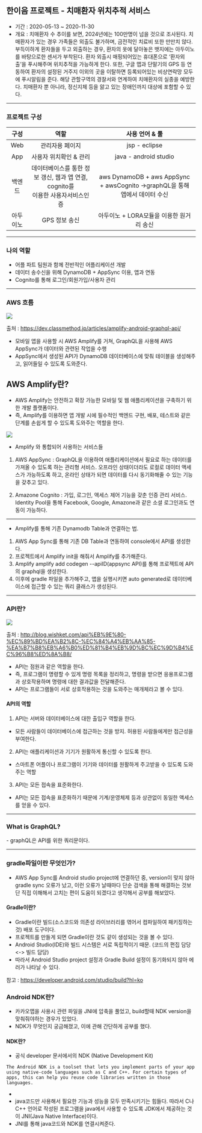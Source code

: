 <h2> 한이음 프로젝트 - 치매환자 위치추적 서비스 </h2>

 - 기간 : 2020-05-13 ~ 2020-11-30
 - 개요 : 치매환자 수 추이를 보면, 2024년에는 100만명이 넘을 것으로 조사된다. 치매환자가 있는 경우 가족들은 외출도 불가하며, 금전적인 치료비 또한 만만치 않다. 
 부득이하게 환자들을 두고 외출하는 경우, 환자의 옷에 달아놓은 뱃지에는 아두이노를 바탕으로한 센서가 부착된다. 환자 외출시 매핑되어있는 휴대폰으로 ‘환자외출’을 푸시해주며 위치추적을 가능하게 한다.
 또한, 구글 맵과 단말기의 GPS 등 연동하여 환자의 설정된 거주지 이외의 곳을 이탈하면 등록되어있는 비상연락망 모두에 푸시알림을 준다. 해당 관할구역의 경찰서와 연계하여 치매환자의 실종을 예방한다.
 치매환자 뿐 아니라, 정신지체 등을 앓고 있는 장애인까지 대상에 포함할 수 있다.
 
 ---
<h3> 프로젝트 구성 </h3> 

| 구성 | 역할 | 사용 언어 & 툴 |
|:------------:|:-----------------:|:-----------------:|
| Web | 관리자용 페이지 | jsp - eclipse |
| App | 사용자 위치확인 & 관리 | java - android studio |
| 백엔드 | 데이터베이스를 통한 정보 갱신, 웹과 앱 연결, cognito를<br> 이용한 사용자서비스인증 | aws DynamoDB + aws AppSync + awsCognito ->graphQL을 통해 앱에서 데이터 수신 |
| 아두이노 | GPS 정보 송신 | 아두이노 + LORA모듈을 이용한 원거리 송신 |

---

 <h3> 나의 역할 </h3>
 
  - 어플 파트 팀원과 함께 전반적인 어플리케이션 개발<br>
  - 데이터 송수신을 위해 DynamoDB + AppSync 이용, 앱과 연동<br>
  - Cognito를 통해 로그인/회원가입/사용자 관리<br>

---
 <h3> AWS 흐름 </h3>
 
 <img src="https://cdn-ssl-devio-img.classmethod.jp/wp-content/uploads/2020/06/appsync-api-768x308.png">
 
 출처 : https://dev.classmethod.jp/articles/amplify-android-graphql-api/
 
 - 모바일 앱을 사용할 시 AWS Amplify를 거쳐, GraphQL을 사용해 AWS AppSync가 데이터와 관련된 작업을 수행
 - AppSync에서 생성된 API가 DynamoDB 데이터베이스에 맞춰 테이블을 생성해주고, 읽어들일 수 있도록 도와준다. 
 
 <h2> AWS Amplify란? </h2>
 
  - AWS Amplify는 안전하고 확장 가능한 모바일 및 웹 애플리케이션을 구축하기 위한 개발 플랫폼이다.
  - 즉, Amplify를 이용하면 앱 개발 시에 필수적인 백엔드 구현, 배포, 테스트와 같은 단계를 손쉽게 할 수 있도록 도와주는 역할을 한다.

<img src="https://cdn-ssl-devio-img.classmethod.jp/wp-content/uploads/2020/05/amplify-using-service-640x386.png">

 - Amplify 와 통합되어 사용하는 서비스들
 
 1. AWS AppSync : GraphQL을 이용하여 애플리케이션에서 필요로 하는 데이터를 가져올 수 있도록 하는 관리형 서비스. 오프라인 상태이더라도 로컬로 데이터 액세스가 가능하도록 하고, 온라인 상태가 되면 데이터를 다시 동기화해줄 수 있는 기능을 갖추고 있다.
 
 2. Amazone Cognito : 가입, 로그인, 액세스 제어 기능을 갖춘 인증 관리 서비스. Identity Pool을 통해 Facebook, Google, Amazone과 같은 소셜 로그인과도 연동이 가능하다.
 
---

 - Amplify를 통해 기존 Dynamodb Table과 연결하는 법.
 
 1. AWS App Sync를 통해 기존 DB Table과 연동하여 console에서 API를 생성한다.
 2. 프로젝트에서 Amplify init을 해줘서 Amplify를 추가해준다.
 3. Amplify amplify add codegen --apiID(appsync API)를 통해 프로젝트에 API의 graphql을 생성한다.
 4. 이후에 gradle 파일을 추가해주고, 앱을 실행시키면 auto generated로 데이터베이스에 접근할 수 있는 쿼리 클래스가 생성된다.

---
<h3> API란? </h3>

<img src = "http://blog.wishket.com/wp-content/uploads/2019/10/API-%EC%89%BD%EA%B2%8C-%EC%95%8C%EC%95%84%EB%B3%B4%EA%B8%B0.png">

출처 : http://blog.wishket.com/api%EB%9E%80-%EC%89%BD%EA%B2%8C-%EC%84%A4%EB%AA%85-%EA%B7%B8%EB%A6%B0%ED%81%B4%EB%9D%BC%EC%9D%B4%EC%96%B8%ED%8A%B8/

- API는 점원과 같은 역할을 한다.
- 즉, 프로그램이 명령할 수 있게 명령 목록을 정리하고, 명령을 받으면 응용프로그램과 상호작용하며 명령에 대한 결과값을 전달해준다.
- API는 프로그램들이 서로 상호작용하는 것을 도와주는 매개체라고 볼 수 있다.

<h4> API의 역할 </h4>

 1. API는 서버와 데이터베이스에 대한 출입구 역할을 한다.
  - 모든 사람들이 데이터베이스에 접근하는 것을 방지. 허용된 사람들에게만 접근성을 부여한다.
  
 2. API는 애플리케이션과 기기가 원활하게 통신할 수 있도록 한다.
  - 스마트폰 어플이나 프로그램이 기기와 데이터를 원활하게 주고받을 수 있도록 도와주는 역할
  
 3. API는 모든 접속을 표준화한다.
  - API는 모든 접속을 표준화하기 때문에 기계/운영체제 등과 상관없이 동일한 액세스를 얻을 수 있다.

---

<h3> What is GraphQL? </h3>
 - graphQL은 API를 위한 쿼리문이다.

---

 <h3> gradle파일이란 무엇인가? </h3>
 
 - AWS App Sync를 Android studio project에 연결하던 중, version이 맞지 않아 gradle sync 오류가 났고, 이런 오류가 날때마다 단순 검색을 통해 해결하는 것보단 직접 이해해서 고치는 편이 도움이 되겠다고 생각해서 공부를 해보았다.
 
 <h4> Gradle이란? </h4>
 
  - Gradle이란 빌드(소스코드와 의존성 라이브러리를 엮어서 컴파일하여 패키징하는 것) 배포 도구이다.
  - 프로젝트를 만들게 되면 Gradle이란 것도 같이 생성되는 것을 볼 수 있다.
  - Android Studio(IDE)와 빌드 시스템은 서로 독립적이기 때문. (코드의 편집 담당 <-> 빌드 담당)
  - 따라서 Android Studio project 설정과 Gradle Build 설정이 동기화되지 않아 에러가 나타날 수 있다.
  
  참고 : https://developer.android.com/studio/build?hl=ko
  
  <h3> Android NDK란? </h3>
  
  - 카카오맵을 사용시 관련 파일을 JNI에 압축을 풀었고, build할때 NDK version을 맞춰줘야하는 경우가 있었다.
  - NDK가 무엇인지 궁금해졌고, 이에 관해 간단하게 공부를 했다.
  
  <h4> NDK란? </h4>
  
  - 공식 developer 문서에서의 NDK (Native Development Kit)
 
  ~~~
  The Android NDK is a toolset that lets you implement parts of your app using native-code languages such as C and C++. For certain types of apps, this can help you reuse code libraries written in those languages.
  ~~~
   - 
   - java코드만 사용해서 필요한 기능과 성능을 모두 만족시키기는 힘들다. 따라서 C나 C++ 언어로 작성된 프로그램을 java에서 사용할 수 있도록 JDK에서 제공하는 것이 JNI(Java Native Interface)이다.
   - JNI를 통해 java코드와 NDK를 연결시켜준다.
